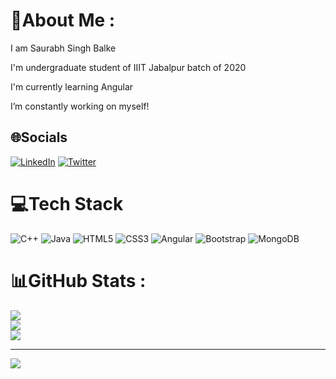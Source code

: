 # 💫About Me :
I am Saurabh Singh Balke

I'm undergraduate student of IIIT Jabalpur batch of 2020

I'm currently learning Angular

I’m constantly working on myself!

## 🌐Socials
[![LinkedIn](https://img.shields.io/badge/LinkedIn-%230077B5.svg?logo=linkedin&logoColor=white)](https://linkedin.com/in/saurabhsinghbalke) [![Twitter](https://img.shields.io/badge/Twitter-%231DA1F2.svg?logo=Twitter&logoColor=white)](https://twitter.com/balkesaurabh) 

# 💻Tech Stack
![C++](https://img.shields.io/badge/c++-%2300599C.svg?style=for-the-badge&logo=c%2B%2B&logoColor=white) ![Java](https://img.shields.io/badge/java-%23ED8B00.svg?style=for-the-badge&logo=java&logoColor=white) ![HTML5](https://img.shields.io/badge/html5-%23E34F26.svg?style=for-the-badge&logo=html5&logoColor=white) ![CSS3](https://img.shields.io/badge/css3-%231572B6.svg?style=for-the-badge&logo=css3&logoColor=white) ![Angular](https://img.shields.io/badge/angular-%23DD0031.svg?style=for-the-badge&logo=angular&logoColor=white) ![Bootstrap](https://img.shields.io/badge/bootstrap-%23563D7C.svg?style=for-the-badge&logo=bootstrap&logoColor=white) ![MongoDB](https://img.shields.io/badge/MongoDB-%234ea94b.svg?style=for-the-badge&logo=mongodb&logoColor=white)
# 📊GitHub Stats :
![](https://github-readme-stats.vercel.app/api?username=saurabhbalke&theme=radical&hide_border=false&include_all_commits=false&count_private=false)<br/>
![](https://github-readme-streak-stats.herokuapp.com/?user=saurabhbalke&theme=radical&hide_border=false)<br/>
![](https://github-readme-stats.vercel.app/api/top-langs/?username=saurabhbalke&theme=radical&hide_border=false&include_all_commits=false&count_private=false&layout=compact)

---
[![](https://visitcount.itsvg.in/api?id=saurabhbalke&icon=0&color=0)](https://visitcount.itsvg.in)
